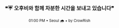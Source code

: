 <div align="center">

<br>

<h3>❝☔ 오후비와 함께 차분한 시간을 보내고 있습니다❞</h3>

<sub>01:00 PM • Seoul 🌧️ • by CrowRish</sub>

<br>

</div>